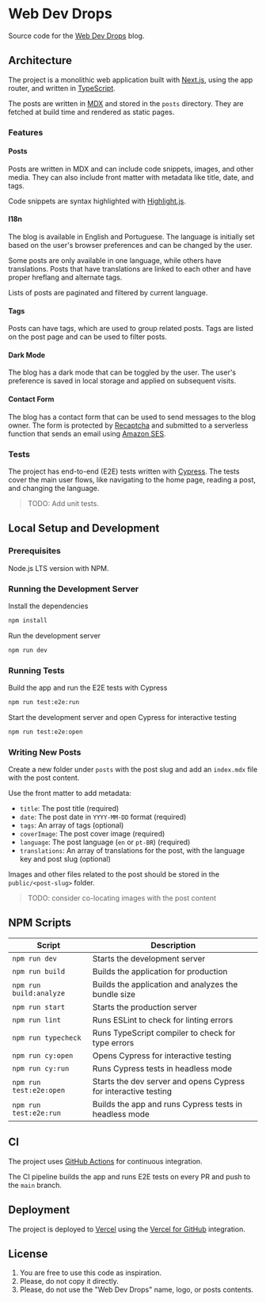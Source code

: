 # Web Dev Drops

Source code for the [Web Dev Drops](https://www.webdevdrops.com/) blog.

## Architecture

The project is a monolithic web application built with [Next.js](https://nextjs.org/), using the app router, and written in [TypeScript](https://www.typescriptlang.org/).

The posts are written in [MDX](https://mdxjs.com/) and stored in the `posts` directory. They are fetched at build time and rendered as static pages.

### Features

#### Posts

Posts are written in MDX and can include code snippets, images, and other media. They can also include front matter with metadata like title, date, and tags.

Code snippets are syntax highlighted with [Highlight.js](https://highlightjs.org/).

#### I18n

The blog is available in English and Portuguese. The language is initially set based on the user's browser preferences and can be changed by the user.

Some posts are only available in one language, while others have translations. Posts that have translations are linked to each other and have proper hreflang and alternate tags.

Lists of posts are paginated and filtered by current language.

#### Tags

Posts can have tags, which are used to group related posts. Tags are listed on the post page and can be used to filter posts.

#### Dark Mode

The blog has a dark mode that can be toggled by the user. The user's preference is saved in local storage and applied on subsequent visits.

#### Contact Form

The blog has a contact form that can be used to send messages to the blog owner. The form is protected by [Recaptcha](https://www.google.com/recaptcha) and submitted to a serverless function that sends an email using [Amazon SES](https://aws.amazon.com/ses/).

### Tests

The project has end-to-end (E2E) tests written with [Cypress](https://www.cypress.io/). The tests cover the main user flows, like navigating to the home page, reading a post, and changing the language.

> TODO: Add unit tests.

## Local Setup and Development

### Prerequisites

Node.js LTS version with NPM.

### Running the Development Server

Install the dependencies

```bash
npm install
```

Run the development server

```bash
npm run dev
```

### Running Tests

Build the app and run the E2E tests with Cypress

```bash
npm run test:e2e:run
```

Start the development server and open Cypress for interactive testing

```bash
npm run test:e2e:open
```

### Writing New Posts

Create a new folder under `posts` with the post slug and add an `index.mdx` file with the post content.

Use the front matter to add metadata:

- `title`: The post title (required)
- `date`: The post date in `YYYY-MM-DD` format (required)
- `tags`: An array of tags (optional)
- `coverImage`: The post cover image (required)
- `language`: The post language (`en` or `pt-BR`) (required)
- `translations`: An array of translations for the post, with the language key and post slug (optional)

Images and other files related to the post should be stored in the `public/<post-slug>` folder.

> TODO: consider co-locating images with the post content

## NPM Scripts

| Script                  | Description                                                     |
| ----------------------- | --------------------------------------------------------------- |
| `npm run dev`           | Starts the development server                                   |
| `npm run build`         | Builds the application for production                           |
| `npm run build:analyze` | Builds the application and analyzes the bundle size             |
| `npm run start`         | Starts the production server                                    |
| `npm run lint`          | Runs ESLint to check for linting errors                         |
| `npm run typecheck`     | Runs TypeScript compiler to check for type errors               |
| `npm run cy:open`       | Opens Cypress for interactive testing                           |
| `npm run cy:run`        | Runs Cypress tests in headless mode                             |
| `npm run test:e2e:open` | Starts the dev server and opens Cypress for interactive testing |
| `npm run test:e2e:run`  | Builds the app and runs Cypress tests in headless mode          |

## CI

The project uses [GitHub Actions](https://docs.github.com/en/actions) for continuous integration.

The CI pipeline builds the app and runs E2E tests on every PR and push to the `main` branch.

## Deployment

The project is deployed to [Vercel](https://vercel.com/) using the [Vercel for GitHub](https://vercel.com/github) integration.

## License

1. You are free to use this code as inspiration.
2. Please, do not copy it directly.
3. Please, do not use the "Web Dev Drops" name, logo, or posts contents.
